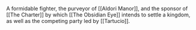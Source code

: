 A formidable fighter, the purveyor of [[Aldori Manor]], and the sponsor of [[The Charter]] by which [[The Obsidian Eye]] intends to settle a kingdom, as well as the competing party led by [[Tartucio]].
